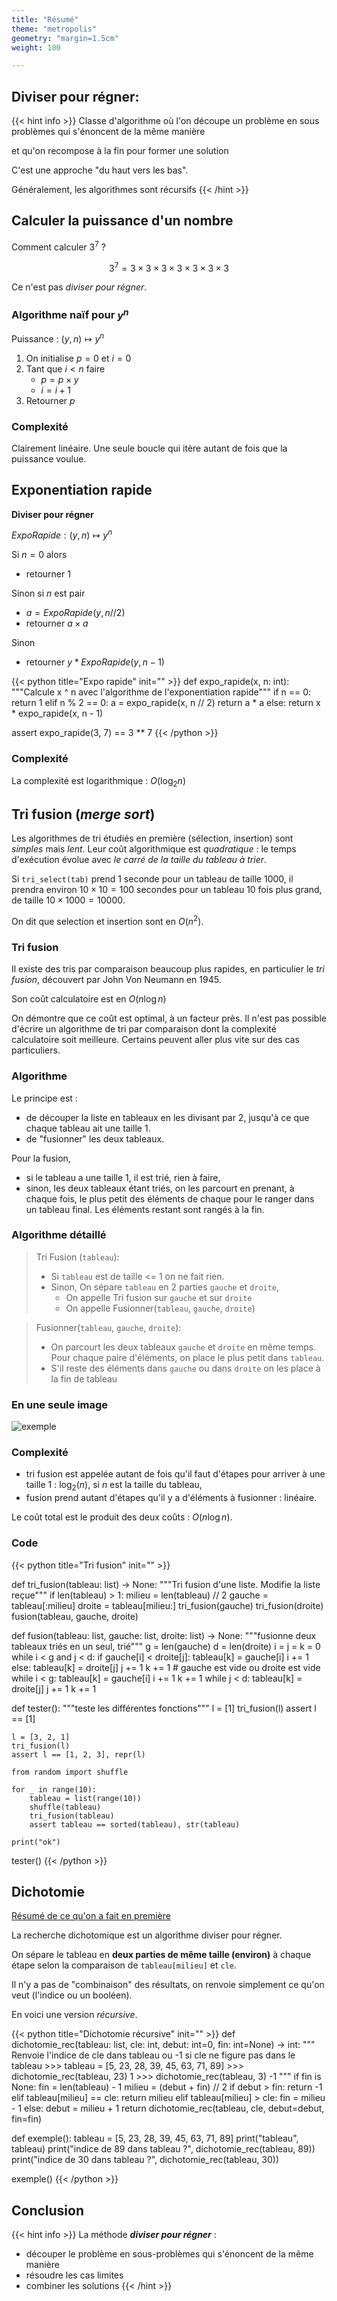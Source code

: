 ```yaml
---
title: "Résumé"
theme: "metropolis"
geometry: "margin=1.5cm"
weight: 100

---
```



## Diviser pour régner:


{{< hint info >}}
Classe d'algorithme où l'on découpe un problème en sous problèmes qui s'énoncent de la même manière

et qu'on recompose à la fin pour former une solution

C'est une approche "du haut vers les bas".

Généralement, les algorithmes sont récursifs
{{< /hint >}}

## Calculer la puissance d'un nombre

Comment calculer $3^7$ ?

$$3^7 = 3 \times 3 \times 3 \times 3 \times 3 \times 3 \times 3$$

Ce n'est pas _diviser pour régner_.

### Algorithme naïf pour $y^n$

Puissance : $(y, n) \mapsto  y^n$

1. On initialise $p = 0$ et $i = 0$
2. Tant que $i < n$ faire
    * $p = p \times y$
    * $i = i + 1$
3. Retourner $p$

### Complexité

Clairement linéaire. Une seule boucle qui itère autant de fois que la puissance voulue.

## Exponentiation rapide

**Diviser pour régner**

$ExpoRapide : (y, n) \mapsto y^n$

Si $n = 0$ alors

* retourner $1$

Sinon si $n$ est pair

* $a = ExpoRapide(y, n // 2)$
* retourner $a \times a$

Sinon

* retourner $y * ExpoRapide(y, n - 1)$

{{< python title="Expo rapide" init="" >}}
def expo_rapide(x, n: int):
    """Calcule x ^ n avec l'algorithme de l'exponentiation rapide"""
    if n == 0:
        return 1
    elif n % 2 == 0:
        a = expo_rapide(x, n // 2)
        return a * a 
    else:
        return x * expo_rapide(x, n - 1)


assert expo_rapide(3, 7) == 3 ** 7
{{< /python >}}

### Complexité


La complexité est logarithmique : $O(\log_2 n)$

## Tri fusion (_merge sort_)

Les algorithmes de tri étudiés en première (sélection, insertion) sont _simples_ mais _lent_. Leur coût algorithmique est _quadratique_ : le temps d'exécution évolue avec _le carré de la taille du tableau à trier_.

Si `tri_select(tab)` prend 1 seconde pour un tableau de taille 1000, il prendra environ $10 \times 10 = 100$ secondes pour un tableau 10 fois plus grand, de taille $10 \times 1000 = 10000$.

On dit que selection et insertion sont en $O(n^2)$.

### Tri fusion 

Il existe des tris par comparaison beaucoup plus rapides, en particulier le _tri fusion_, découvert par John Von Neumann en 1945.

Son coût calculatoire est en $O(n \log n)$

On démontre que ce coût est optimal, à un facteur près. Il n'est pas possible d'écrire un algorithme de tri par comparaison dont la complexité calculatoire soit meilleure. Certains peuvent aller plus vite sur des cas particuliers.

### Algorithme

Le principe est :

- de découper la liste en tableaux en les divisant par 2, jusqu'à ce que chaque tableau ait une taille 1.
- de "fusionner" les deux tableaux.

Pour la fusion,

- si le tableau a une taille 1, il est trié, rien à faire,
- sinon, les deux tableaux étant triés, on les parcourt en prenant, à chaque fois, le plus petit des éléments de chaque pour le ranger dans un tableau final. Les éléments restant sont rangés à la fin.


### Algorithme détaillé

> Tri Fusion (`tableau`):
> 
> * Si `tableau` est de taille <= 1 on ne fait rien.
> * Sinon, On sépare `tableau` en 2 parties `gauche` et `droite`,
>     * On appelle Tri fusion sur `gauche` et sur `droite`
>     * On appelle Fusionner(`tableau`, `gauche`, `droite`)


> Fusionner(`tableau`, `gauche`, `droite`):
> 
> * On parcourt les deux tableaux `gauche` et `droite` en même temps.\
>     Pour chaque paire d'éléments, on place le plus petit dans `tableau`.
> * S'il reste des éléments dans `gauche` ou dans `droite` on les place à la fin
>     de tableau

### En une seule image

![exemple](/docs/nsi/cours_terminale/algorithmique/diviser_pour_regner/tri_fusion/img/0.png)

### Complexité 

- tri fusion est appelée autant de fois qu'il faut d'étapes pour arriver à une taille 1 : $\log_2 (n)$, si $n$ est la taille du tableau,
- fusion prend autant d'étapes qu'il y a d'éléments à fusionner : linéaire.

Le coût total est le produit des deux coûts : $O(n \log n)$.

### Code

{{< python title="Tri fusion" init="" >}}

def tri_fusion(tableau: list) -> None:
    """Tri fusion d'une liste. Modifie la liste reçue"""
    if len(tableau) > 1:
        milieu = len(tableau) // 2
        gauche = tableau[:milieu]
        droite = tableau[milieu:]
        tri_fusion(gauche)
        tri_fusion(droite)
        fusion(tableau, gauche, droite)


def fusion(tableau: list, gauche: list, droite: list) -> None:
    """fusionne deux tableaux triés en un seul, trié"""
    g = len(gauche)
    d = len(droite)
    i = j = k = 0
    while i < g and j < d:
        if gauche[i] < droite[j]:
            tableau[k] = gauche[i]
            i += 1
        else:
            tableau[k] = droite[j]
            j += 1
        k += 1
    # gauche est vide ou droite est vide
    while i < g:
        tableau[k] = gauche[i]
        i += 1
        k += 1
    while j < d:
        tableau[k] = droite[j]
        j += 1
        k += 1


def tester():
    """teste les différentes fonctions"""
    l = [1]
    tri_fusion(l)
    assert l == [1]

    l = [3, 2, 1]
    tri_fusion(l)
    assert l == [1, 2, 3], repr(l)

    from random import shuffle

    for _ in range(10):
        tableau = list(range(10))
        shuffle(tableau)
        tri_fusion(tableau)
        assert tableau == sorted(tableau), str(tableau)

    print("ok")

tester()
{{< /python >}}

## Dichotomie

[Résumé de ce qu'on a fait en première](../../../../cours_premiere/algorithmique/dichotomie/3_resume/)

La recherche dichotomique est un algorithme diviser pour régner.

On sépare le tableau en **deux parties de même taille (environ)** à chaque étape selon la comparaison de `tableau[milieu]` et `cle`.

Il n'y a pas de "combinaison" des résultats, on renvoie simplement ce qu'on veut (l'indice ou un booléen).

En voici une version _récursive_.

{{< python title="Dichotomie récursive" init="" >}}
def dichotomie_rec(tableau: list, cle: int, debut: int=0, fin: int=None) -> int:
    """
    Renvoie l'indice de cle dans tableau ou -1 si cle ne figure pas dans le tableau
    >>> tableau = [5, 23, 28, 39, 45, 63, 71, 89]
    >>> dichotomie_rec(tableau, 23)
    1
    >>> dichotomie_rec(tableau, 3)
    -1
    """
    if fin is None:
        fin = len(tableau) - 1
    milieu = (debut + fin) // 2
    if debut > fin:
        return -1
    elif tableau[milieu] == cle:
        return milieu
    elif tableau[milieu] > cle:
        fin = milieu - 1
    else:
        debut = milieu + 1
    return dichotomie_rec(tableau, cle, debut=debut, fin=fin)


def exemple():
    tableau = [5, 23, 28, 39, 45, 63, 71, 89]
    print("tableau", tableau)
    print("indice de 89 dans tableau ?", dichotomie_rec(tableau, 89))
    print("indice de 30 dans tableau ?", dichotomie_rec(tableau, 30))


exemple()
{{< /python >}}

## Conclusion

{{< hint info >}}
La méthode **_diviser pour régner_** :

* découper le problème en sous-problèmes qui s'énoncent de la même manière
* résoudre les cas limites
* combiner les solutions
{{< /hint >}}

